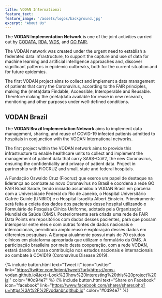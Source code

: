 ```yaml
---
title: VODAN International
feature_text: 
feature_image: '/assets/logos/background.jpg'
excerpt: "About Us"
---
```


 The **VODAN Implementation Network** is one of the joint activities carried out by [CODATA](https://codata.org/), [RDA](https://www.rd-alliance.org/), [WDS](https://www.worlddatasystem.org/), and [GO FAIR](https://www.go-fair.org/).
 
 The VODAN network was created under the urgent need to establish a federated data infrastructure, to support the capture and use of data for machine learning and artificial intelligence approaches and, discover significant patterns in epidemic outbreaks, both for the current situation and for future epidemics.
 
 The first VODAN project aims to collect and implement a data management of patients that carry the Coronavirus, according to the FAIR principles, making the (meta)data Findable, Accessible, Interoperable and Reusable. Therefore making the (meta)data available for reuse in new research, monitoring and other purposes under well-defined conditions.


 

## VODAN Brazil

The **VODAN Brazil Implementation Network** aims to implement data management, sharing, and reuse of COVID-19 infected patients admitted to hospitals in conjunction with the VODAN International networks.




 The first project within the VODAN network aims to provide this infrastructure to enable healthcare units to collect and implement the management of patient data that carry SARS-CoV2, the new Coronavirus, ensuring the confidentiality and privacy of patient data. Project in partnership with FIOCRUZ and small, state and federal hospitals.


A Fundação Oswaldo Cruz (Fiocruz) que exerce um papel
de destaque na liderança ao combate ao novo Coronavírus no Brasil e coordena a rede
GO FAIR Brasil Saúde, tendo iniciado assumidou a VODAN Brasil em parceria com a
Universidade Federal do Rio de Janeiro, o Hospital Universitário Gafrée Guinle
(UNIRIO) e o Hospital Israelita Albert Einstein. Primeiramente será feita a coleta dos
dados dos pacientes desse hospital utilizando o Formulário de Pesquisa Clínica
Uniforme, adotado pela Organização Mundial de Saúde (OMS). Posteriormente será
criada uma rede de FAIR Data Points em repositórios com dados desses pacientes,
para que possam interoperar entre eles e com outras fontes de dados nacionais e
internacionais, permitindo amplo reuso e exploração desses dados em diferentes
pesquisas. A Europa atualmente possui mais de 70 estudos clínicos em plataforma
apropriada que utilizam o formulário da OMS. A participação brasileira por meio desta
cooperação, com a rede VODAN, estará dando a nossa contribuição nos estudos
nacionais e internacionais ao combate à COVID19 (Coronavirus Disease 2019).


{% include button.html text="Tweet it" icon="twitter" link="https://twitter.com/intent/tweet/?url=https://oms-vodan.github.io&text=Look%20how%20interesting%20this%20project%20is!" color="#0d94e7" %}
{% include button.html text="Share on Facebook" icon="facebook" link="https://www.facebook.com/sharer/sharer.php?u=https%3A%2F%2Fvodanbr.github.io" color="#0d94e7" %}

